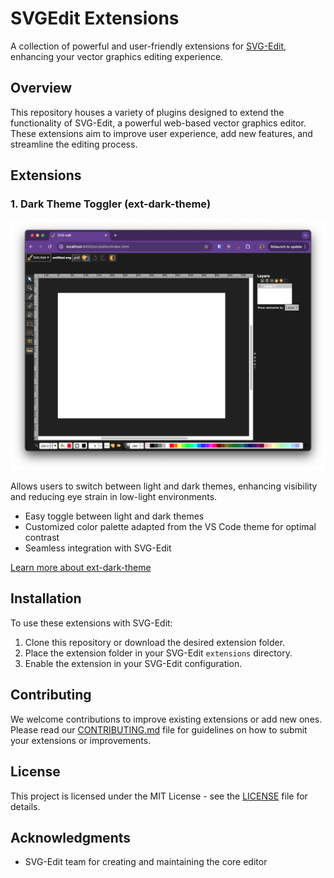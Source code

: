 # SVGEdit Extensions

A collection of powerful and user-friendly extensions for [SVG-Edit](https://github.com/SVG-Edit/svgedit), enhancing your vector graphics editing experience.

## Overview

This repository houses a variety of plugins designed to extend the functionality of SVG-Edit, a powerful web-based vector graphics editor. These extensions aim to improve user experience, add new features, and streamline the editing process.

## Extensions

### 1. Dark Theme Toggler (ext-dark-theme)

![ext-dark-theme](./assets/ext-dark-theme.png)

Allows users to switch between light and dark themes, enhancing visibility and reducing eye strain in low-light environments.

- Easy toggle between light and dark themes
- Customized color palette adapted from the VS Code theme for optimal contrast
- Seamless integration with SVG-Edit

[Learn more about ext-dark-theme](./extensions/ext-dark-theme/README.MD)

## Installation

To use these extensions with SVG-Edit:

1. Clone this repository or download the desired extension folder.
2. Place the extension folder in your SVG-Edit `extensions` directory.
3. Enable the extension in your SVG-Edit configuration.

## Contributing

We welcome contributions to improve existing extensions or add new ones. Please read our [CONTRIBUTING.md](./CONTRIBUTING.md) file for guidelines on how to submit your extensions or improvements.

## License

This project is licensed under the MIT License - see the [LICENSE](./LICENSE) file for details.

## Acknowledgments

- SVG-Edit team for creating and maintaining the core editor
